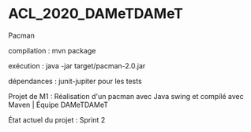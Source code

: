 # ACL_2020_DAMeTDAMeT
Pacman

compilation : mvn package

exécution : java -jar target/pacman-2.0.jar

dépendances : junit-jupiter pour les tests

Projet de M1 : Réalisation d'un pacman avec Java swing et compilé avec Maven |
Équipe DAMeTDAMeT

État actuel du projet : Sprint 2
